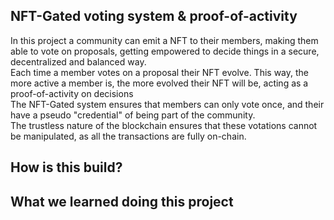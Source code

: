
## NFT-Gated voting system & proof-of-activity

In this project a community can emit a NFT to their members, making them able to vote on proposals, getting empowered to decide things in a secure, decentralized and balanced way. <br/>
Each time a member votes on a proposal their NFT evolve. This way, the more active a member is, the more evolved their NFT will be, acting as a proof-of-activity on decisions <br/>
The NFT-Gated system ensures that members can only vote once, and their have a pseudo "credential" of being part of the community.  <br/>
The trustless nature of the blockchain ensures that these votations cannot be manipulated, as all the transactions are fully on-chain. <br/>

## How is this build?



## What we learned doing this project

